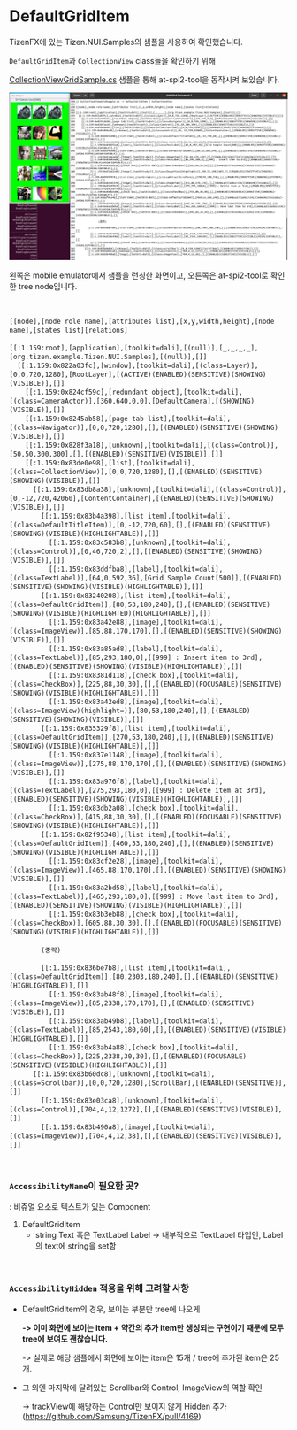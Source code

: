 # DefaultGridItem

TizenFX에 있는 Tizen.NUI.Samples의 샘플을 사용하여 확인했습니다.

`DefaultGridItem`과 `CollectionView` class들을 확인하기 위해 

[CollectionViewGridSample.cs](https://github.com/Samsung/TizenFX/blob/master/test/Tizen.NUI.Samples/Tizen.NUI.Samples/Samples/CollectionViewDemo/CollectionViewGridSample.cs) 샘플을 통해 at-spi2-tool을 동작시켜 보았습니다.

![DefaultGridItem](./images/5.DefaultGridItem.png)

왼쪽은 mobile emulator에서 샘플을 런칭한 화면이고, 오른쪽은 at-spi2-tool로 확인한 tree node입니다.

<br>

```
[[node],[node role name],[attributes list],[x,y,width,height],[node name],[states list][relations]

[[:1.159:root],[application],[toolkit=dali],[(null)],[_,_,_,_],[org.tizen.example.Tizen.NUI.Samples],[(null)],[]]
  [[:1.159:0x822a03fc],[window],[toolkit=dali],[(class=Layer)],[0,0,720,1280],[RootLayer],[(ACTIVE)(ENABLED)(SENSITIVE)(SHOWING)(VISIBLE)],[]]
    [[:1.159:0x824cf59c],[redundant object],[toolkit=dali],[(class=CameraActor)],[360,640,0,0],[DefaultCamera],[(SHOWING)(VISIBLE)],[]]
    [[:1.159:0x8245ab58],[page tab list],[toolkit=dali],[(class=Navigator)],[0,0,720,1280],[],[(ENABLED)(SENSITIVE)(SHOWING)(VISIBLE)],[]]
    [[:1.159:0x828f3a18],[unknown],[toolkit=dali],[(class=Control)],[50,50,300,300],[],[(ENABLED)(SENSITIVE)(VISIBLE)],[]]
    [[:1.159:0x83de0e98],[list],[toolkit=dali],[(class=CollectionView)],[0,0,720,1280],[],[(ENABLED)(SENSITIVE)(SHOWING)(VISIBLE)],[]]
      [[:1.159:0x83db8a38],[unknown],[toolkit=dali],[(class=Control)],[0,-12,720,42060],[ContentContainer],[(ENABLED)(SENSITIVE)(SHOWING)(VISIBLE)],[]]
        [[:1.159:0x83b4a398],[list item],[toolkit=dali],[(class=DefaultTitleItem)],[0,-12,720,60],[],[(ENABLED)(SENSITIVE)(SHOWING)(VISIBLE)(HIGHLIGHTABLE)],[]]
          [[:1.159:0x83c583b8],[unknown],[toolkit=dali],[(class=Control)],[0,46,720,2],[],[(ENABLED)(SENSITIVE)(SHOWING)(VISIBLE)],[]]
          [[:1.159:0x83ddfba8],[label],[toolkit=dali],[(class=TextLabel)],[64,0,592,36],[Grid Sample Count[500]],[(ENABLED)(SENSITIVE)(SHOWING)(VISIBLE)(HIGHLIGHTABLE)],[]]
        [[:1.159:0x83240208],[list item],[toolkit=dali],[(class=DefaultGridItem)],[80,53,180,240],[],[(ENABLED)(SENSITIVE)(SHOWING)(VISIBLE)(HIGHLIGHTED)(HIGHLIGHTABLE)],[]]
          [[:1.159:0x83a42e88],[image],[toolkit=dali],[(class=ImageView)],[85,88,170,170],[],[(ENABLED)(SENSITIVE)(SHOWING)(VISIBLE)],[]]
          [[:1.159:0x83a85ad8],[label],[toolkit=dali],[(class=TextLabel)],[85,293,180,0],[[999] : Insert item to 3rd],[(ENABLED)(SENSITIVE)(SHOWING)(VISIBLE)(HIGHLIGHTABLE)],[]]
          [[:1.159:0x8381d118],[check box],[toolkit=dali],[(class=CheckBox)],[225,88,30,30],[],[(ENABLED)(FOCUSABLE)(SENSITIVE)(SHOWING)(VISIBLE)(HIGHLIGHTABLE)],[]]
          [[:1.159:0x83a42ed8],[image],[toolkit=dali],[(class=ImageView)(highlight=)],[80,53,180,240],[],[(ENABLED)(SENSITIVE)(SHOWING)(VISIBLE)],[]]
        [[:1.159:0x835329f8],[list item],[toolkit=dali],[(class=DefaultGridItem)],[270,53,180,240],[],[(ENABLED)(SENSITIVE)(SHOWING)(VISIBLE)(HIGHLIGHTABLE)],[]]
          [[:1.159:0x837e1148],[image],[toolkit=dali],[(class=ImageView)],[275,88,170,170],[],[(ENABLED)(SENSITIVE)(SHOWING)(VISIBLE)],[]]
          [[:1.159:0x83a976f8],[label],[toolkit=dali],[(class=TextLabel)],[275,293,180,0],[[999] : Delete item at 3rd],[(ENABLED)(SENSITIVE)(SHOWING)(VISIBLE)(HIGHLIGHTABLE)],[]]
          [[:1.159:0x83db2a08],[check box],[toolkit=dali],[(class=CheckBox)],[415,88,30,30],[],[(ENABLED)(FOCUSABLE)(SENSITIVE)(SHOWING)(VISIBLE)(HIGHLIGHTABLE)],[]]
        [[:1.159:0x82f95348],[list item],[toolkit=dali],[(class=DefaultGridItem)],[460,53,180,240],[],[(ENABLED)(SENSITIVE)(SHOWING)(VISIBLE)(HIGHLIGHTABLE)],[]]
          [[:1.159:0x83cf2e28],[image],[toolkit=dali],[(class=ImageView)],[465,88,170,170],[],[(ENABLED)(SENSITIVE)(SHOWING)(VISIBLE)],[]]
          [[:1.159:0x83a2bd58],[label],[toolkit=dali],[(class=TextLabel)],[465,293,180,0],[[999] : Move last item to 3rd],[(ENABLED)(SENSITIVE)(SHOWING)(VISIBLE)(HIGHLIGHTABLE)],[]]
          [[:1.159:0x83b3eb88],[check box],[toolkit=dali],[(class=CheckBox)],[605,88,30,30],[],[(ENABLED)(FOCUSABLE)(SENSITIVE)(SHOWING)(VISIBLE)(HIGHLIGHTABLE)],[]]

		(중략)

        [[:1.159:0x836be7b8],[list item],[toolkit=dali],[(class=DefaultGridItem)],[80,2303,180,240],[],[(ENABLED)(SENSITIVE)(HIGHLIGHTABLE)],[]]
          [[:1.159:0x83ab48f8],[image],[toolkit=dali],[(class=ImageView)],[85,2338,170,170],[],[(ENABLED)(SENSITIVE)(VISIBLE)],[]]
          [[:1.159:0x83ab49b8],[label],[toolkit=dali],[(class=TextLabel)],[85,2543,180,60],[],[(ENABLED)(SENSITIVE)(VISIBLE)(HIGHLIGHTABLE)],[]]
          [[:1.159:0x83ab4a88],[check box],[toolkit=dali],[(class=CheckBox)],[225,2338,30,30],[],[(ENABLED)(FOCUSABLE)(SENSITIVE)(VISIBLE)(HIGHLIGHTABLE)],[]]
      [[:1.159:0x83b60dc8],[unknown],[toolkit=dali],[(class=Scrollbar)],[0,0,720,1280],[ScrollBar],[(ENABLED)(SENSITIVE)],[]]
        [[:1.159:0x83e03ca8],[unknown],[toolkit=dali],[(class=Control)],[704,4,12,1272],[],[(ENABLED)(SENSITIVE)(VISIBLE)],[]]
        [[:1.159:0x83b490a8],[image],[toolkit=dali],[(class=ImageView)],[704,4,12,38],[],[(ENABLED)(SENSITIVE)(VISIBLE)],[]]

```

<br>

### `AccessibilityName`이 필요한 곳?
 : 비쥬얼 요소로 텍스트가 있는 Component

1. DefaultGridItem
     - string Text 혹은 TextLabel Label -> 내부적으로 TextLabel 타입인, Label의 text에 string을 set함

<br>

### `AccessibilityHidden` 적용을 위해 고려할 사항

- DefaultGridItem의 경우, 보이는 부분만 tree에 나오게

  **-> 이미 화면에 보이는 item + 약간의 추가 item만 생성되는 구현이기 때문에 모두 tree에 보여도 괜찮습니다.**

    -> 실제로 해당 샘플에서 화면에 보이는 item은 15개 / tree에 추가된 item은 25개.

- 그 외엔 마지막에 달려있는 Scrollbar와 Control, ImageView의 역할 확인

  -> trackView에 해당하는 Control만 보이지 않게 Hidden 추가
  (https://github.com/Samsung/TizenFX/pull/4169)

